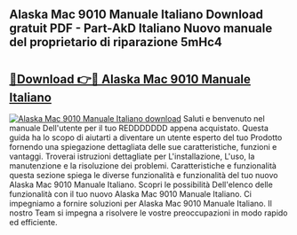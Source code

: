 ## Alaska Mac 9010 Manuale Italiano Download gratuit PDF - Part-AkD Italiano Nuovo manuale del proprietario di riparazione 5mHc4

# <h2><a href="http://df97ye.blite.top/?on=Alaska+Mac+9010+Manuale+Italiano">🔗Download 👉🔴 Alaska Mac 9010 Manuale Italiano</a></h2>

[![Alaska Mac 9010 Manuale Italiano download](https://i.imgur.com/lujVjoI.png)](http://df97ye.blite.top/?on=Alaska+Mac+9010+Manuale+Italiano)
Saluti e benvenuto nel manuale Dell'utente per il tuo REDDDDDDD appena acquistato. Questa guida ha lo scopo di aiutarti a diventare un utente esperto del tuo Prodotto fornendo una spiegazione dettagliata delle sue caratteristiche, funzioni e vantaggi. Troverai istruzioni dettagliate per L'installazione, L'uso, la manutenzione e la risoluzione dei problemi. Caratteristiche e funzionalità questa sezione spiega le diverse funzionalità e funzionalità del tuo nuovo Alaska Mac 9010 Manuale Italiano. Scopri le possibilità Dell'elenco delle funzionalità con il tuo nuovo Alaska Mac 9010 Manuale Italiano. Ci impegniamo a fornire soluzioni per Alaska Mac 9010 Manuale Italiano. Il nostro Team si impegna a risolvere le vostre preoccupazioni in modo rapido ed efficiente.
